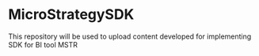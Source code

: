 # MicroStrategySDK
This repository will be used to upload content developed for implementing SDK for BI tool MSTR
